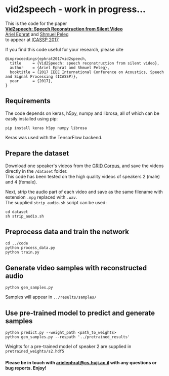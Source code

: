 # vid2speech - work in progress...

This is the code for the paper  
**[Vid2speech: Speech Reconstruction from Silent Video](http://www.cs.huji.ac.il/~peleg/papers/arXiv1701.00495-Vid2Speech.pdf)**
<br>
[Ariel Ephrat](http://www.cs.huji.ac.il/~arielephrat/) and
[Shmuel Peleg](http://www.cs.huji.ac.il/~peleg/)
<br>
to appear at [ICASSP 2017](http://www.ieee-icassp2017.org/)

If you find this code useful for your research, please cite

```
@inproceedings{ephrat2017vid2speech,
  title     = {Vid2Speech: speech reconstruction from silent video},
  author    = {Ariel Ephrat and Shmuel Peleg},
  booktitle = {2017 IEEE International Conference on Acoustics, Speech and Signal Processing (ICASSP)},
  year      = {2017},
}
```

## Requirements
The code depends on keras, h5py, numpy and librosa, all of which can be easily installed using pip:
```shell
pip install keras h5py numpy librosa
```  
Keras was used with the TensorFlow backend. 

## Prepare the dataset
Download one speaker's videos from the [GRID Corpus](http://spandh.dcs.shef.ac.uk/gridcorpus/), and save the videos directly in the ```/dataset``` folder.  
This code has been tested on the high quality videos of speakers 2 (male) and 4 (female).

Next, strip the audio part of each video and save as the same filename with extension ```.mpg``` replaced with ```.wav```.  
The supplied ```strip_audio.sh``` script can be used:
```shell
cd dataset
sh strip_audio.sh
```

## Preprocess data and train the network
```shell
cd ../code
python process_data.py
python train.py
```
## Generate video samples with reconstructed audio
```shell
python gen_samples.py
```
Samples will appear in ```../results/samples/```

## Use pre-trained model to predict and generate samples
```shell
python predict.py --weight_path <path_to_weights>
python gen_samples.py --respath '../pretrained_results'
```
Weights for a pre-trained model of speaker 2 are supplied in
```pretrained_weights/s2.hdf5```


#### Please be in touch with arielephrat@cs.huji.ac.il with any questions or bug reports. Enjoy!